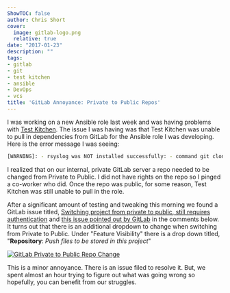 ```yaml
---
ShowTOC: false
author: Chris Short
cover:
  image: gitlab-logo.png
  relative: true
date: "2017-01-23"
description: ""
tags:
- gitlab
- git
- test kitchen
- ansible
- DevOps
- vcs
title: 'GitLab Annoyance: Private to Public Repos'
---
```


I was working on a new Ansible role last week and was having problems with [Test Kitchen](http://kitchen.ci/). The issue I was having was that Test Kitchen was unable to pull in dependencies from GitLab for the Ansible role I  was developing. Here is the error message I was seeing:

```bash
[WARNING]: - rsyslog was NOT installed successfully: - command git clone https://gitlab.logicnow.com/ansible-roles/rsyslog.git rsyslog failed in directory /tmp/tmpEaRVAA (rc=128)
```

I realized that on our internal, private GitLab server a repo needed to be changed from Private to Public. I did not have rights on the repo so I pinged a co-worker who did. Once the repo was public, for some reason, Test Kitchen was still unable to pull in the role.

After a significant amount of testing and tweaking this morning we found a GitLab issue titled, [Switching project from private to public, still requires authentication](https://gitlab.com/gitlab-org/gitlab-foss/-/issues/24947) and [this issue pointed out by GitLab](https://gitlab.com/gitlab-org/gitlab-foss/-/issues/27049) in the comments below. It turns out that there is an additional dropdown to change when switching from Private to Public. Under "Feature Visibility" there is a drop down titled, "**Repository**: *Push files to be stored in this project*"

[![GitLab Private to Public Repo Change](https://cdn.chrisshort.net/chrisshort/gitlab-private-public-repo.png#center)](https://cdn.chrisshort.net/chrisshort/gitlab-private-public-repo.png)

This is a minor annoyance. There is an issue filed to resolve it. But, we spent almost an hour trying to figure out what was going wrong so hopefully, you can benefit from our struggles.
